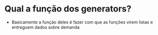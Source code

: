 # Qual a função dos generators?

- Basicamente a função deles é fazer com que as funções virem listas e entreguem dados sobre demanda